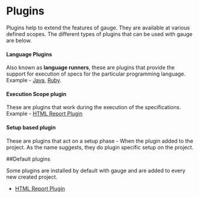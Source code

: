 # Plugins

Plugins help to extend the features of gauge. They are available at various defined scopes. The different types of plugins that can be used with gauge are below.

#### Language Plugins
 Also known as **language runners**, these are plugins that provide the support for execution of specs for the particular programming language. Example - [Java](../test_code/java.md), [Ruby](../test_code/java.md).

#### Execution Scope plugin
These are plugins that work during the execution of the specifications.
Example - [HTML Report Plugin](html_report_plugin.md)

#### Setup based plugin
These are plugins that act on a setup phase - When the plugin added to the project. As the name suggests, they do plugin specific setup on the project.



##Default plugins

Some plugins are installed by default with gauge and are added to every new created project.

 * [HTML Report Plugin](html_report_plugin.md)

